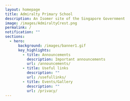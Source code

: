 ```yaml
---
layout: homepage
title: Admiralty Primary School
description: An Isomer site of the Singapore Government
image: /images/AdmiraltyCrest.png
permalink: /
notification: ""
sections:
  - hero:
      background: /images/banner1.gif
      key_highlights:
        - title: Announcements
          description: Important announcements
          url: /announcements/
        - title: Useful links
          description: ""
          url: /usefullinks/
        - title: Events/Gallery
          description: ""
          url: /privacy/
---
```

